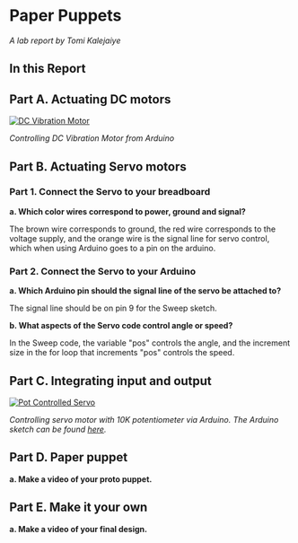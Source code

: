 # Paper Puppets

*A lab report by Tomi Kalejaiye*

## In this Report

## Part A. Actuating DC motors

[![DC Vibration Motor](http://img.youtube.com/vi/_6BA5Fun7Qo/0.jpg)](https://www.youtube.com/watch?v=_6BA5Fun7Qo)

*Controlling DC Vibration Motor from Arduino*

## Part B. Actuating Servo motors

### Part 1. Connect the Servo to your breadboard

**a. Which color wires correspond to power, ground and signal?**

The brown wire corresponds to ground, the red wire corresponds to the voltage supply, and the orange wire is the signal line for servo control, which when using Arduino goes to a pin on the arduino.

### Part 2. Connect the Servo to your Arduino

**a. Which Arduino pin should the signal line of the servo be attached to?**

The signal line should be on pin 9 for the Sweep sketch.

**b. What aspects of the Servo code control angle or speed?**

In the Sweep code, the variable "pos" controls the angle, and the increment size in the for loop that increments "pos" controls the speed.

## Part C. Integrating input and output

[![Pot Controlled Servo](http://img.youtube.com/vi/CcRdQjT9j38/0.jpg)](https://www.youtube.com/watch?v=CcRdQjT9j38)

*Controlling servo motor with 10K potentiometer via Arduino. The Arduino sketch can be found [here](https://github.com/TomiKalejaiye/IDD-Fa19-Lab4/ServoPot.ino).*

## Part D. Paper puppet

**a. Make a video of your proto puppet.**

## Part E. Make it your own

**a. Make a video of your final design.**
 
